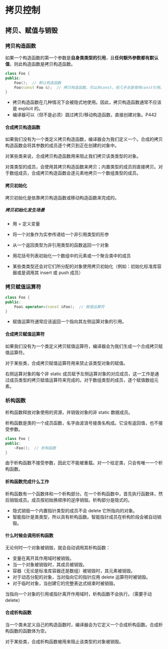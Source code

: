 # 拷贝控制

## 拷贝、赋值与销毁

### 拷贝构造函数

如果一个构造函数的第一个参数是**自身类类型的引用**，且**任何额外参数都有默认值**，则此构造函数是拷贝构造函数。

```c++
class Foo {
public:
    Foo();  // 默认构造函数
    Foo(const Foo &);  // 拷贝构造函数。可以非const，但几乎总是使用const引用。
}
```

* 拷贝构造函数在几种情况下会被隐式地使用。因此，拷贝构造函数通常不应该是 explicit 的。
* 编译器可以（但不是必须）跳过拷贝/移动构造函数，直接创建对象。P442

#### 合成拷贝构造函数

如果我们没有为一个类定义拷贝构造函数，编译器会为我们定义一个。合成的拷贝构造函数会将其参数的成员逐个拷贝到正在创建的对象中。

对某些类来说，合成拷贝构造函数用来阻止我们拷贝该类类型的对象。

对类类型的成员，会使用其拷贝构造函数来拷贝；内置类型的成员则直接拷贝。对于数组成员，合成拷贝构造函数会逐元素地拷贝一个数组类型的成员。

#### 拷贝初始化

拷贝初始化是依靠拷贝构造函数或移动构造函数来完成的。

##### 拷贝初始化发生场景

* 用 = 定义变量
* 将一个对象作为实参传递给一个非引用类型的形参
* 从一个返回类型为非引用类型的函数返回一个对象
* 用花括号列表初始化一个数组中的元素或一个聚合类中的成员

* 某些类类型还会对它们所分配的对象使用拷贝初始化（例如：初始化标准库容器或是调用其 insert 或 push 成员）

### 拷贝赋值运算符

```c++
class Foo {
public:
    Foo& operator=(const &Foo);  // 赋值运算符
}
```

* 赋值运算符通常应该返回一个指向其左侧运算对象的引用。

#### 合成拷贝赋值运算符

如果我们没有为一个类定义拷贝赋值运算符，编译器会为我们生成一个合成拷贝赋值运算符。

对于某些类，合成拷贝赋值运算符用来禁止该类型对象的赋值。

右侧运算对象的每个非 static 成员赋予左侧运算对象的对应成员，这一工作是通过成员类型的拷贝赋值运算符来完成的。对于数组类型的成员，逐个赋值数组元素。

### 析构函数

析构函数释放对象使用的资源，并销毁对象的非 static 数据成员。

析构函数是类的一个成员函数，名字由波浪号接类名构成。它没有返回值，也不接受参数。

```c++
class Foo {
public:
    ~Foo();  // 析构函数
}
```

由于析构函数不接受参数，因此它不能被重载。对一个给定类，只会有唯一一个析构函数。

#### 析构函数完成什么工作

析构函数有一个函数体和一个析构部分。在一个析构函数中，首先执行函数体，然后销毁成员。成员按初始换顺序的逆序销毁。析构部分是隐式的。

* 隐式销毁一个内置指针类型的成员不会 delete 它所指向的对象。
* 智能指针是类类型，所以具有析构函数。智能指针成员在析构阶段会被自动销毁。

#### 什么时候会调用析构函数

无论何时一个对象被销毁，就会自动调用其析构函数：

* 变量在离开其作用域时被销毁。
* 当一个对象被销毁时，其成员被销毁。
* 容器（无论是标准库容器还是数组）被销毁时，其元素被销毁。
* 对于动态分配的对象，当对指向它的指针应用 delete 运算符时被销毁。
* 对于临时对象，当创建它的完整表达式结束时被销毁。

当指向一个对象的引用或指针离开作用域时，析构函数不会执行。（需要手动 delete）

#### 合成析构函数

当一个类未定义自己的构造函数时，编译器会为它定义一个合成析构函数。合成析构函数的函数体为空。

对于某些类，合成析构函数被用来阻止该类型的对象被销毁。